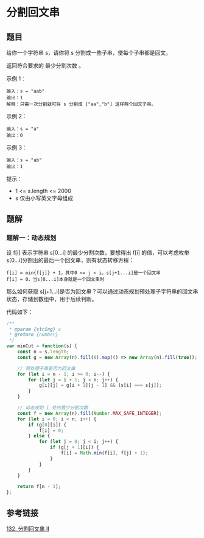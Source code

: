# 分割回文串

## 题目

给你一个字符串 s，请你将 s 分割成一些子串，使每个子串都是回文。

返回符合要求的 最少分割次数 。

示例 1：

```
输入：s = "aab"
输出：1
解释：只需一次分割就可将 s 分割成 ["aa","b"] 这样两个回文子串。
```


示例 2：

```
输入：s = "a"
输出：0
```

示例 3：

```
输入：s = "ab"
输出：1
```


提示：

- 1 <= s.length <= 2000
- s 仅由小写英文字母组成

## 题解

### 题解一：动态规划

设 f[i] 表示字符串 s[0...i] 的最少分割次数，要想得出 f[i] 的值，可以考虑枚举s[0...i]分割出的最后一个回文串，则有状态转移方程：

```
f[i] = min{f[j]} + 1，其中0 <= j < i，s[j+1...i]是一个回文串
f[i] = 0，当s[0...i]本身就是一个回文串时
```

那么如何获取 s[j+1...i]是否为回文串？可以通过动态规划预处理子字符串的回文串状态，存储到数组中，用于后续判断。

代码如下：

```js
/**
 * @param {string} s
 * @return {number}
 */
var minCut = function(s) {
    const n = s.length;
    const g = new Array(n).fill(0).map(() => new Array(n).fill(true));

    // 预处理子串是否为回文串
    for (let i = n - 1; i >= 0; i--) {
        for (let j = i + 1; j < n; j++) {
            g[i][j] = g[i + 1][j - 1] && (s[i] === s[j]);
        }
    }

    // 动态规划 i 处的最少分割次数
    const f = new Array(n).fill(Number.MAX_SAFE_INTEGER);
    for (let i = 0; i < n; i++) {
        if (g[0][i]) {
            f[i] = 0;
        } else {
            for (let j = 0; j < i; j++) {
                if (g[j + 1][i]) {
                    f[i] = Math.min(f[i], f[j] + 1);
                }
            }
        }
    }

    return f[n - 1];
};
```



## 参考链接

[132. 分割回文串 II](https://leetcode-cn.com/problems/palindrome-partitioning-ii/)

